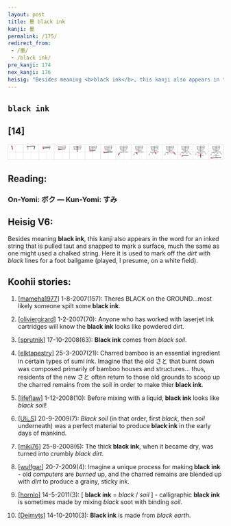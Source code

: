 ```yaml
---
layout: post
title: 墨 black ink
kanji: 墨
permalink: /175/
redirect_from:
 - /墨/
 - /black ink/
pre_kanji: 174
nex_kanji: 176
heisig: "Besides meaning <b>black ink</b>, this kanji also appears in the word for an inked string that is pulled taut and snapped to mark a surface, much the same as one might used a chalked string. Here it is used to mark off the <i>dirt</i> with <i>black</i> lines for a foot ballgame (played, I presume, on a white field)."
---
```


## `black ink`

## [14]

<div class="stroke"><img src="../images/E5A2A8.png" /></div>

## Reading:

### On-Yomi: ボク &mdash; Kun-Yomi: すみ

## Heisig V6:

Besides meaning <b>black ink</b>, this kanji also appears in the word for an inked string that is pulled taut and snapped to mark a surface, much the same as one might used a chalked string. Here it is used to mark off the <i>dirt</i> with <i>black</i> lines for a foot ballgame (played, I presume, on a white field).

## Koohii stories:

1) [<a href="http://kanji.koohii.com/profile/mameha1977">mameha1977</a>] 1-8-2007(157): Theres BLACK on the GROUND...most likely someone spilt some<strong> black ink</strong>.

2) [<a href="http://kanji.koohii.com/profile/oliviergirard">oliviergirard</a>] 1-2-2007(70): Anyone who has worked with laserjet ink cartridges will know the<strong> black ink</strong> looks like powdered dirt.

3) [<a href="http://kanji.koohii.com/profile/sprutnik">sprutnik</a>] 17-10-2008(63): <strong>Black ink</strong> comes from <em>black</em> <em>soil</em>.

4) [<a href="http://kanji.koohii.com/profile/elktapestry">elktapestry</a>] 25-3-2007(21): Charred bamboo is an essential ingredient in certain types of sumi ink. Imagine that the old さと that burnt down was composed primarily of bamboo houses and structures... thus, residents of the new さと often return to those old grounds to scoop up the charred remains from the soil in order to make thier<strong> black ink</strong>.

5) [<a href="http://kanji.koohii.com/profile/lifeflaw">lifeflaw</a>] 1-12-2008(10): Before mixing with a liquid,<strong> black ink</strong> looks like <em>black</em> <em>soil</em>!

6) [<a href="http://kanji.koohii.com/profile/Uli_S">Uli_S</a>] 20-9-2009(7): <em>Black</em> <em>soil</em> (in that order, first <em>black</em>, then <em>soil</em> underneath) was a perfect material to produce<strong> black ink</strong> in the early days of mankind.

7) [<a href="http://kanji.koohii.com/profile/miki76">miki76</a>] 25-8-2008(6): The thick<strong> black ink</strong>, when it became dry, was turned into crumbly <em>black dirt</em>.

8) [<a href="http://kanji.koohii.com/profile/wulfgar">wulfgar</a>] 20-7-2009(4): Imagine a unique process for making<strong> black ink</strong> - old <em>computers</em> are <em>burned</em> up, and the charred remains are blended up with <em>dirt</em> to produce a grainy, sticky ink.

9) [<a href="http://kanji.koohii.com/profile/hornlo">hornlo</a>] 14-5-2011(3): [ <strong>black ink</strong> = <em>black</em> / <em>soil</em> ] - calligraphic <strong>black ink</strong> is sometimes made by mixing <em>black</em> soot with binding <em>soil</em>.

10) [<a href="http://kanji.koohii.com/profile/Deimyts">Deimyts</a>] 14-10-2010(3): <strong>Black ink</strong> is made from <em>black</em> <em>earth</em>.
